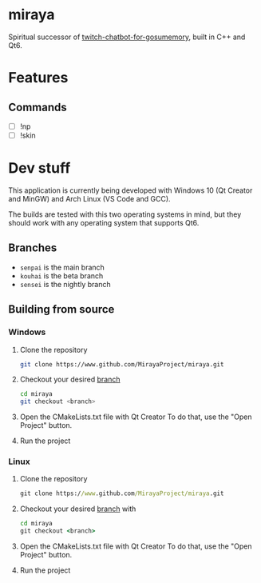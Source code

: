 # miraya

Spiritual successor of [twitch-chatbot-for-gosumemory](https://github.com/Sclafus/twitch-chatbot-for-gosumemory), built in C++ and Qt6.

# Features

## Commands

- [ ] !np
- [ ] !skin

# Dev stuff
This application is currently being developed with Windows 10 (Qt Creator and MinGW) and Arch Linux (VS Code and GCC).

The builds are tested with this two operating systems in mind,
but they should work with any operating system that supports Qt6.

## Branches
- `senpai` is the main branch
- `kouhai` is the beta branch
- `sensei` is the nightly branch

## Building from source

### Windows
1. Clone the repository
	```bash
	git clone https://www.github.com/MirayaProject/miraya.git
	```

2. Checkout your desired [branch](#branches)
	```bash
	cd miraya
	git checkout <branch>
	```
3. Open the CMakeLists.txt file with Qt Creator
	To do that, use the "Open Project" button.

4. Run the project

### Linux
1. Clone the repository
	```bat
	git clone https://www.github.com/MirayaProject/miraya.git
	```

2. Checkout your desired [branch](#branches) with

	```bat
	cd miraya
	git checkout <branch>
	```
3. Open the CMakeLists.txt file with Qt Creator
	To do that, use the "Open Project" button.

4. Run the project
